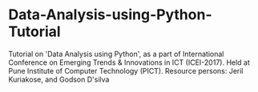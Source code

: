 # Data-Analysis-using-Python-Tutorial
Tutorial on 'Data Analysis using Python', as a part of International Conference on Emerging Trends &amp; Innovations in ICT (ICEI-2017). Held at Pune Institute of Computer Technology (PICT). Resource persons: Jeril Kuriakose, and Godson D'silva

